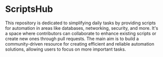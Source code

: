 # ScriptsHub

This repository is dedicated to simplifying daily tasks by providing scripts for automation in areas like databases, networking, security, and more. It's a space where contributors can collaborate to enhance existing scripts or create new ones through pull requests. The main aim is to build a community-driven resource for creating efficient and reliable automation solutions, allowing users to focus on more important tasks.
